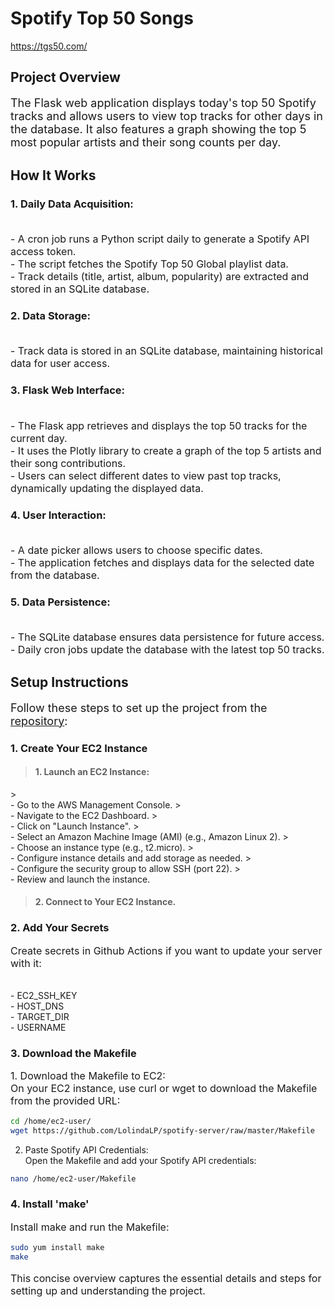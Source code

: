 # Spotify Top 50 Songs

https://tgs50.com/

## Project Overview

<p style="font-size: 18px;">The Flask web application displays today's top 50 Spotify tracks and allows users to view top tracks for other days in the database. It also features a graph showing the top 5 most popular artists and their song counts per day.</p>

## How It Works

### 1. Daily Data Acquisition:
<p style="font-size: 16px;">
<br>- A cron job runs a Python script daily to generate a Spotify API access token.
<br>- The script fetches the Spotify Top 50 Global playlist data.
<br>- Track details (title, artist, album, popularity) are extracted and stored in an SQLite database.
</p>

### 2. Data Storage:
<p style="font-size: 16px;">
<br>- Track data is stored in an SQLite database, maintaining historical data for user access.
</p>

### 3. Flask Web Interface:
<p style="font-size: 16px;">
<br>- The Flask app retrieves and displays the top 50 tracks for the current day.
<br>- It uses the Plotly library to create a graph of the top 5 artists and their song contributions.
<br>- Users can select different dates to view past top tracks, dynamically updating the displayed data.
</p>

### 4. User Interaction:
<p style="font-size: 16px;">
<br>- A date picker allows users to choose specific dates.
<br>- The application fetches and displays data for the selected date from the database.
</p>

### 5. Data Persistence:
<p style="font-size: 16px;">
<br>- The SQLite database ensures data persistence for future access.
<br>- Daily cron jobs update the database with the latest top 50 tracks.
</p>

## Setup Instructions

<p style="font-size: 18px;">
Follow these steps to set up the project from the <a href="https://github.com/LolindaLP/spotify-server">repository</a>:
</p>

### 1. Create Your EC2 Instance

> #### 1. Launch an EC2 Instance:
<p style="font-size: 14px;">
> <br>- Go to the AWS Management Console.
> <br>- Navigate to the EC2 Dashboard.
> <br>- Click on "Launch Instance".
> <br>- Select an Amazon Machine Image (AMI) (e.g., Amazon Linux 2).
> <br>- Choose an instance type (e.g., t2.micro).
> <br>- Configure instance details and add storage as needed.
> <br>- Configure the security group to allow SSH (port 22).
> <br>- Review and launch the instance.
</p>

> #### 2. Connect to Your EC2 Instance.


### 2. Add Your Secrets
<p style="font-size: 16px;">
Create secrets in Github Actions if you want to update your server with it:
<p style="font-size: 14px;">
<br>- EC2_SSH_KEY
<br>- HOST_DNS
<br>- TARGET_DIR
<br>- USERNAME
</p>
</p>

### 3. Download the Makefile
<p style="font-size: 16px;">
1. Download the Makefile to EC2:
<br> On your EC2 instance, use curl or wget to download the Makefile from the provided URL:
    
```bash
cd /home/ec2-user/
wget https://github.com/LolindaLP/spotify-server/raw/master/Makefile
```

2. Paste Spotify API Credentials:
<br>  Open the Makefile and add your Spotify API credentials:

```bash
nano /home/ec2-user/Makefile
```
</p>

### 4. Install 'make'
<p style="font-size: 16px;">
Install make and run the Makefile:
    
```bash
sudo yum install make
make
```
</p>

<p style="font-size: 16px;">
This concise overview captures the essential details and steps for setting up and understanding the project.
</p>
